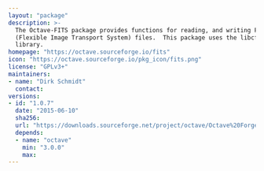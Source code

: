 ```yaml
---
layout: "package"
description: >-
  The Octave-FITS package provides functions for reading, and writing FITS
  (Flexible Image Transport System) files.  This package uses the libcfitsio
  library.
homepage: "https://octave.sourceforge.io/fits"
icon: "https://octave.sourceforge.io/pkg_icon/fits.png"
license: "GPLv3+"
maintainers:
- name: "Dirk Schmidt"
  contact:
versions:
- id: "1.0.7"
  date: "2015-06-10"
  sha256:
  url: "https://downloads.sourceforge.net/project/octave/Octave%20Forge%20Packages/Individual%20Package%20Releases/fits-1.0.7.tar.gz"
  depends:
  - name: "octave"
    min: "3.0.0"
    max:
---
```

